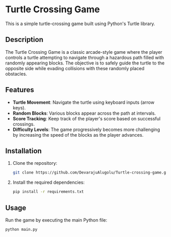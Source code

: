 # Turtle Crossing Game

This is a simple turtle-crossing game built using Python's Turtle library.

## Description

The Turtle Crossing Game is a classic arcade-style game where the player controls a turtle attempting to navigate through a hazardous path filled with randomly appearing blocks. The objective is to safely guide the turtle to the opposite side while evading collisions with these randomly placed obstacles.

## Features

- **Turtle Movement**: Navigate the turtle using keyboard inputs (arrow keys).
- **Random Blocks**: Various blocks appear across the path at intervals.
- **Score Tracking**: Keep track of the player's score based on successful crossings.
- **Difficulty Levels**: The game progressively becomes more challenging by increasing the speed of the blocks as the player advances.


## Installation

1. Clone the repository:

    ```bash
    git clone https://github.com/DevarajuAlugolu/Turtle-crossing-game.git
    ```

2. Install the required dependencies:

    ```bash
    pip install -r requirements.txt
    ```

## Usage

Run the game by executing the main Python file:

```bash
python main.py



